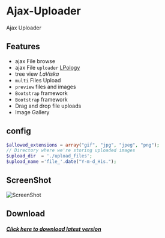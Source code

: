 # Ajax-Uploader
Ajax Uploader

Features
--------
* ajax File  browse 
* ajax File `uploader` [LPology](https://github.com/LPology/Simple-Ajax-Uploader) 
* tree view *LaViska*
* `multi` Files Upload
* `preview` files and images
* `Bootstrap` framework
* `Bootstrap` framework
* Drag and drop file uploads
* Image Gallery

config
-----------
```php
$allowed_extensions = array("gif", "jpg", "jpeg", "png");
// Directory where we're storing uploaded images
$upload_dir  = './upload_files';
$upload_name ='file_'.date("Y-m-d_His.");
```


ScreenShot
--------
![ScreenShot](https://raw.githubusercontent.com/onexite/Ajax-Uploader/master/images/01.png)

Download
--------
##### [Click here to download latest version](https://github.com/onexite/Ajax-Uploader/archive/master.zip)
